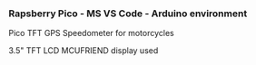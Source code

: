### Rapsberry Pico - MS VS Code - Arduino environment 
Pico TFT GPS Speedometer for motorcycles

3.5" TFT LCD MCUFRIEND display used